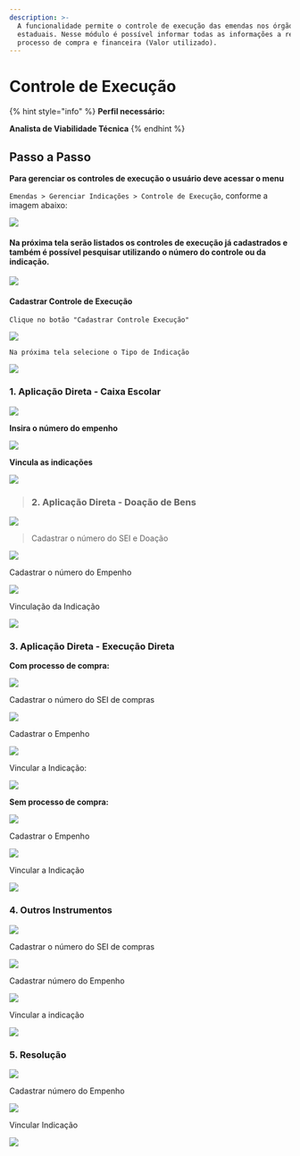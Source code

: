 ```yaml
---
description: >-
  A funcionalidade permite o controle de execução das emendas nos órgãos
  estaduais. Nesse módulo é possível informar todas as informações a respeito do
  processo de compra e financeira (Valor utilizado).
---
```


# Controle de Execução



{% hint style="info" %}
**Perfil necessário:**

  **Analista de Viabilidade Técnica**
{% endhint %}

## Passo a Passo

**Para gerenciar os controles de execução o usuário deve acessar o menu**  
  
`Emendas > Gerenciar Indicações > Controle de Execução`, conforme a imagem abaixo:

![](../.gitbook/assets/image%20%286%29.png)

#### **Na próxima tela serão listados  os controles de execução já cadastrados e também é possível pesquisar utilizando o número do controle ou da indicação.**

![](../.gitbook/assets/image%20%28153%29.png)

#### **Cadastrar Controle de Execução**

`Clique no botão "Cadastrar Controle Execução"`

![](../.gitbook/assets/image%20%2873%29.png)

`Na próxima tela selecione o Tipo de Indicação`

![](../.gitbook/assets/image%20%2866%29.png)

### 1. Aplicação Direta - Caixa Escolar

![](../.gitbook/assets/image%20%2856%29.png)

**Insira o número do empenho**

![](../.gitbook/assets/image%20%2869%29.png)

**Vincula as indicações** 

![](../.gitbook/assets/image%20%2872%29.png)

> ### 2. Aplicação Direta - Doação de Bens

![](../.gitbook/assets/image%20%28109%29.png)

> Cadastrar o número do SEI e Doação

![](../.gitbook/assets/image%20%28103%29.png)

Cadastrar o número do Empenho

![](../.gitbook/assets/image%20%2848%29.png)

Vinculação da Indicação  


![](../.gitbook/assets/image%20%2845%29.png)

### 3. Aplicação Direta - Execução Direta

**Com processo de compra:**

![](../.gitbook/assets/image%20%2832%29.png)

Cadastrar o número do SEI de compras

![](../.gitbook/assets/image%20%2892%29.png)

Cadastrar o Empenho

![](../.gitbook/assets/image%20%28126%29.png)

Vincular a Indicação:

![](../.gitbook/assets/image%20%2894%29.png)



**Sem processo de compra:**

![](../.gitbook/assets/image%20%28169%29.png)

Cadastrar o Empenho

![](../.gitbook/assets/image%20%28155%29.png)

Vincular a Indicação

![](../.gitbook/assets/image%20%2895%29.png)



### 4. Outros Instrumentos

![](../.gitbook/assets/image%20%2854%29.png)

Cadastrar o número do SEI de compras

![](../.gitbook/assets/image%20%2881%29.png)

Cadastrar número do Empenho

![](../.gitbook/assets/image%20%2839%29.png)

Vincular a indicação

![](../.gitbook/assets/image%20%28176%29.png)

### 5. Resolução

![](../.gitbook/assets/image%20%28170%29.png)

Cadastrar número do Empenho

![](../.gitbook/assets/image%20%28140%29.png)

Vincular Indicação

![](../.gitbook/assets/image%20%2817%29.png)

